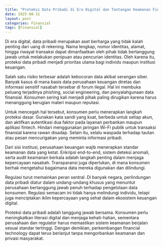 ```yaml
---
title: "Proteksi Data Pribadi di Era Digital dan Tantangan Keamanan Finansial"
date: 2025-08-31
layout: post
categories: Finansial
tags: [Finansial]
---
```

Di era digital, data pribadi merupakan aset berharga yang tidak kalah penting dari uang di rekening. Nama lengkap, nomor identitas, alamat, hingga riwayat transaksi dapat dimanfaatkan oleh pihak tidak bertanggung jawab untuk melakukan penipuan atau pencurian identitas. Oleh karena itu, proteksi data pribadi menjadi prioritas utama bagi individu maupun institusi keuangan.

Salah satu risiko terbesar adalah kebocoran data akibat serangan siber. Banyak kasus di mana basis data perusahaan keuangan diretas dan informasi sensitif nasabah tersebar di forum ilegal. Hal ini membuka peluang terjadinya phishing, social engineering, dan penyalahgunaan data finansial. Konsumen sering kali menjadi pihak paling dirugikan karena harus menanggung kerugian materi maupun reputasi.

Untuk mencegah hal tersebut, konsumen perlu menerapkan langkah proteksi dasar. Gunakan kata sandi yang kuat, berbeda untuk setiap akun, dan aktifkan autentikasi dua faktor pada layanan perbankan maupun aplikasi fintech. Hindari menggunakan jaringan Wi-Fi publik untuk transaksi finansial karena rawan disadap. Selain itu, selalu waspada terhadap tautan atau pesan mencurigakan yang meminta informasi pribadi.

Dari sisi institusi, perusahaan keuangan wajib menerapkan standar keamanan data yang ketat. Enkripsi end-to-end, sistem deteksi anomali, serta audit keamanan berkala adalah langkah penting dalam menjaga kepercayaan nasabah. Transparansi juga diperlukan, di mana konsumen berhak mengetahui bagaimana data mereka digunakan dan dilindungi.

Regulasi turut memainkan peran sentral. Di banyak negara, perlindungan data pribadi diatur dalam undang-undang khusus yang menuntut perusahaan bertanggung jawab penuh terhadap pengelolaan data konsumen. Regulasi semacam ini tidak hanya melindungi individu, tetapi juga menciptakan iklim kepercayaan yang sehat dalam ekosistem keuangan digital.

Proteksi data pribadi adalah tanggung jawab bersama. Konsumen perlu meningkatkan literasi digital dan menjaga kehati-hatian, sementara perusahaan dan regulator harus memastikan sistem keamanan berjalan sesuai standar tertinggi. Dengan demikian, perkembangan financial technology dapat terus berlanjut tanpa mengorbankan keamanan dan privasi masyarakat.
